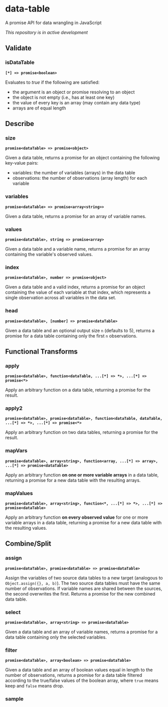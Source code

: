 # data-table

A promise API for data wrangling in JavaScript

*This repository is in active development*

## Validate

### isDataTable 

**`[*] => promise<boolean>`**

Evaluates to *true* if the following are satisfied: 

- the argument is an object or promise resolving to an object
- the object is not empty (i.e., has at least one key)
- the value of every key is an array (may contain any data type)
- arrays are of equal length

## Describe

### size

**`promise<dataTable> => promise<object>`**

Given a data table, returns a promise for an object containing the following key-value pairs:

- variables: the number of variables (arrays) in the data table
- observations: the number of observations (array length) for each variable

### variables

**`promise<dataTable> => promise<array<string>>`**

Given a data table, returns a promise for an array of variable names. 

### values

**`promise<dataTable>, string => promise<array>`**

Given a data table and a variable name, returns a promise for an array containing the variable's observed values.

### index

**`promise<dataTable>, number => promise<object>`**

Given a data table and a valid index, returns a promise for an object containing the value of each variable at that index, which represents a single observation across all variables in the data set.

### head

**`promise<dataTable>, [number] => promise<dataTable>`**

Given a data table and an optional output size `n` (defaults to 5), returns a promise for a data table containing only the first `n` observations.

## Functional Transforms

### apply

**`promise<dataTable>, function<dataTable, ...[*] => *>, ...[*] => promise<*>`**

Apply an arbitrary function on a data table, returning a promise for the result.

### apply2

**`promise<dataTable>, promise<dataTable>, function<dataTable, dataTable, ...[*] => *>, ...[*] => promise<*>`**

Apply an arbitrary function on two data tables, returning a promise for the result.

### mapVars

**`promise<dataTable>, array<string>, function<array, ...[*] => array>, ...[*] => promise<dataTable>`**

Apply an arbitrary function **on one or more variable arrays** in a data table, returning a promise for a new data table with the resulting arrays. 

### mapValues

**`promise<dataTable>, array<string>, function<*, ...[*] => *>, ...[*] => promise<dataTable>`**

Apply an arbitrary function **on every observed value** for one or more variable arrays in a data table, returning a promise for a new data table with the resulting values. 

## Combine/Split

### assign

**`promise<dataTable>, promise<dataTable> => promise<dataTable>`**

Assign the variables of two source data tables to a new target (analogous to `Object.assign({}, a, b)`). The two source data tables must have the same number of observations. If variable names are shared between the sources, the second overwrites the first. Returns a promise for the new combined data table.

### select

**`promise<dataTable>, array<string> => promise<dataTable>`**

Given a data table and an array of variable names, returns a promise for a data table containing only the selected variables. 

### filter

**`promise<dataTable>, array<boolean> => promise<dataTable>`**

Given a data table and an array of boolean values equal in length to the number of observations, returns a promise for a data table filtered according to the true/false values of the boolean array, where `true` means keep and `false` means drop.

### sample
